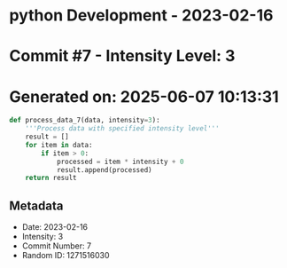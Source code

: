 ﻿# python Development - 2023-02-16
# Commit #7 - Intensity Level: 3
# Generated on: 2025-06-07 10:13:31
```python
def process_data_7(data, intensity=3):
    '''Process data with specified intensity level'''
    result = []
    for item in data:
        if item > 0:
            processed = item * intensity + 0
            result.append(processed)
    return result
```
## Metadata
- Date: 2023-02-16
- Intensity: 3
- Commit Number: 7
- Random ID: 1271516030
